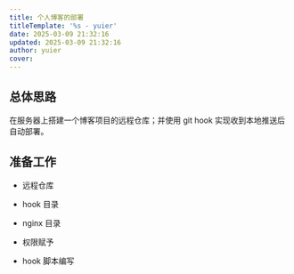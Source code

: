 ```yaml
---
title: 个人博客的部署
titleTemplate: '%s - yuier'
date: 2025-03-09 21:32:16
updated: 2025-03-09 21:32:16
author: yuier
cover: 
---
```


## 总体思路

在服务器上搭建一个博客项目的远程仓库；并使用 git hook 实现收到本地推送后自动部署。

<!-- more -->

## 准备工作

- 远程仓库
- hook 目录
- nginx 目录

- 权限赋予

- hook 脚本编写